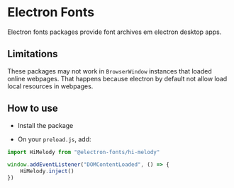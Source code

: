 # Electron Fonts

Electron fonts packages provide font archives em electron desktop apps.

## Limitations

These packages may not work in `BrowserWindow` instances that loaded online webpages. That happens because electron by default not allow load local resources in webpages.

## How to use

* Install the package

* On your `preload.js`, add:

```ts
import HiMelody from "@electron-fonts/hi-melody"

window.addEventListener("DOMContentLoaded", () => {
    HiMelody.inject()
})
```